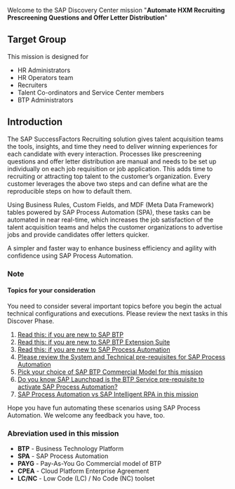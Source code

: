 Welcome to the SAP Discovery Center mission "**Automate HXM Recruiting Prescreening Questions and Offer Letter Distribution**" 

## Target Group
This mission is designed for
<ul>
<li> HR Administrators </li> 
<li>HR Operators team </li> 
<li>Recruiters </li> 
<li>Talent Co-ordinators and Service Center members </li> 
<li>BTP Administrators </li> 
</ul>

## Introduction
The SAP SuccessFactors Recruiting solution gives talent acquisition teams the tools, insights, and time they need to deliver winning experiences for each candidate with every interaction. Processes like prescreening questions and offer letter distribution are manual and needs to be set up individually on each job requisition or job application. This adds time to recruiting or attracting top talent to the customer’s organization. Every customer leverages the above two steps and can define what are the reproducible steps on how to default them.

Using Business Rules, Custom Fields, and MDF (Meta Data Framework) tables powered by SAP Process Automation (SPA), these tasks can be automated in near real-time, which increases the job satisfaction of the talent acquisition teams and helps the customer organizations to advertise jobs and provide candidates offer letters quicker.

A simpler and faster way to enhance business efficiency and agility with confidence using SAP Process Automation.
  
### Note
#### Topics for your consideration

You need to consider several important topics before you begin the actual technical configurations and executions. Please review the next tasks in this Discover Phase. 

1. [Read this: if you are new to SAP BTP](../02-SAP_BTP_BASICS/README.md)
2. [Read this: if you are new to SAP BTP Extension Suite](../03-SAP_BTP_Extensions/README.md)
3. [Read this: if you are new to SAP Process Automation](../04-SPA_BASICS/README.md)
4. [Please review the System and Technical pre-requisites for SAP Process Automation](../05-SPA_Prerequisites/README.md)
5. [Pick your choice of SAP BTP Commercial Model for this mission](../06-BTP_Commericals/README.md)
6. [Do you know SAP Launchpad is the BTP Service pre-requisite to activate SAP Process Automation?](../07-SPA_SAPLaunchPad/README.md)
7. [SAP Process Automation vs SAP Intelligent RPA in this mission](../08-SPA_vs_SAP_IntelligentRPA/README.md)

Hope you have fun automating these scenarios using SAP Process Automation. We welcome any feedback you have, too.


### Abreviation used in this mission
* **BTP** - Business Technology Platform
* **SPA** - SAP Process Automation
* **PAYG** - Pay-As-You Go Commercial model of BTP
* **CPEA** - Cloud Platform Enterprise Agreement 
* **LC/NC** - Low Code (LC) / No Code (NC) toolset

